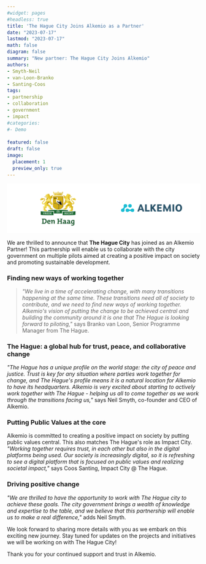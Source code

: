 ```yaml
---
#widget: pages
#headless: true
title: 'The Hague City Joins Alkemio as a Partner'
date: "2023-07-17"
lastmod: "2023-07-17"
math: false
diagram: false
summary: "New partner: The Hague City Joins Alkemio"
authors:
- Smyth-Neil
- van-Loon-Branko
- Santing-Coos
tags:
- partnership
- collaboration
- government
- impact
#categories:
#- Demo

featured: false
draft: false
image:
  placement: 1
  preview_only: true
---
```

![](./header.png)

We are thrilled to announce that **The Hague City** has joined as an Alkemio Partner! This partnership will enable us to collaborate with the city government on multiple pilots aimed at creating a positive impact on society and promoting sustainable development.

### Finding new ways of working together

>*"We live in a time of accelerating change, with many transitions happening at the same time. These transitions need all of society to contribute, and we need to find new ways of working together. Alkemio's vision of putting the change to be achieved central and building the community around it is one that The Hague is looking forward to piloting,"* says Branko van Loon, Senior Programme Manager from The Hague.

### The Hague: a global hub for trust, peace, and collaborative change

*"The Hague has a unique profile on the world stage: the city of peace and justice. Trust is key for any situation where parties work together for change, and The Hague's profile means it is a natural location for Alkemio to have its headquarters. Alkemio is very excited about starting to actively work together with The Hague - helping us all to come together as we work through the transitions facing us,"* says Neil Smyth, co-founder and CEO of Alkemio.

### Putting Public Values at the core

Alkemio is committed to creating a positive impact on society by putting public values central. This also matches The Hague's role as Impact City. *"Working together requires trust, in each other but also in the digital platforms being used. Our society is increasingly digital, so it is refreshing to see a digital platform that is focused on public values and realizing societal impact,"* says Coos Santing, Impact City @ The Hague.

### Driving positive change

*"We are thrilled to have the opportunity to work with The Hague city to achieve these goals. The city government brings a wealth of knowledge and expertise to the table, and we believe that this partnership will enable us to make a real difference,"* adds Neil Smyth.

We look forward to sharing more details with you as we embark on this exciting new journey. Stay tuned for updates on the projects and initiatives we will be working on with The Hague City!

Thank you for your continued support and trust in Alkemio.
